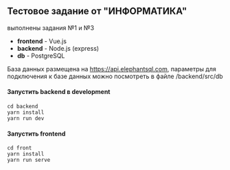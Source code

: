 ## Тестовое задание от "ИНФОРМАТИКА"
выполнены задания №1 и №3

* **frontend** - Vue.js
* **backend** - Node.js (express)
* **db** - PostgreSQL

База данных размещена на https://api.elephantsql.com, параметры для подключения к базе данных 
можно посмотреть в файле /backend/src/db

#### Запустить backend в development
```
cd backend
yarn install
yarn run dev
```


#### Запустить frontend
```
cd front
yarn install
yarn run serve
```

